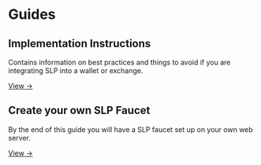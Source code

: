 # Guides

## Implementation Instructions

Contains information on best practices and things to avoid if you are integrating SLP into a wallet or exchange.

[View →](/guides/slp-implementation-instructions/)

## Create your own SLP Faucet

By the end of this guide you will have a SLP faucet set up on your own web server. 

[View →](/guides/create-slp-faucet/)
